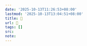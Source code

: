 ```yaml
---
date: '2025-10-13T11:26:53+08:00'
lastmod: '2025-10-13T13:04:51+08:00'
title: 󰔂
url: 󰔂
tags: []
src:
note:
---
```

